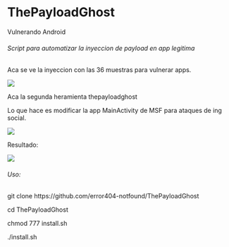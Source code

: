 # ThePayloadGhost
Vulnerando Android
<h6>Script para automatizar la inyeccion de payload en app legitima</h6>
<p>Aca se ve la inyeccion con las 36 muestras para vulnerar apps.</p>
<img src="https://github.com/error404-notfound/ThePayloadGhost/blob/master/fotos/e404.png">
<p>Aca la segunda heramienta thepayloadghost</p>
<p>Lo que hace es modificar la app MainActivity de MSF para ataques de ing social.</p>
<img src="https://github.com/error404-notfound/ThePayloadGhost/blob/master/fotos/tpg.png">
<p>Resultado:</p>
<img src="https://github.com/error404-notfound/ThePayloadGhost/blob/master/fotos/resultado.png">
<h6>Uso:</h6>
<p>git clone https://github.com/error404-notfound/ThePayloadGhost</p>
<p>cd ThePayloadGhost</p>
<p>chmod 777 install.sh</p>
<p>./install.sh</p>
